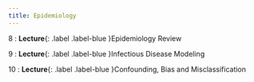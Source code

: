 ```yaml
---
title: Epidemiology
---
```


8
: **Lecture**{: .label .label-blue }Epidemiology Review

9
: **Lecture**{: .label .label-blue }Infectious Disease Modeling

10
: **Lecture**{: .label .label-blue }Confounding, Bias and Misclassification

